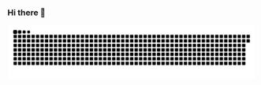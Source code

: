 ### Hi there 👋

<p align="center">
<img width="500" src="https://raw.githubusercontent.com/jansturm1/jansturm1/main/assets/github-snake.svg" />
</p>
